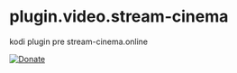 # plugin.video.stream-cinema
kodi plugin pre stream-cinema.online

[![Donate](https://www.paypalobjects.com/en_US/i/btn/btn_donate_LG.gif)](https://www.paypal.com/cgi-bin/webscr?cmd=_s-xclick&hosted_button_id=UJE44M8YRL5ZQ)
